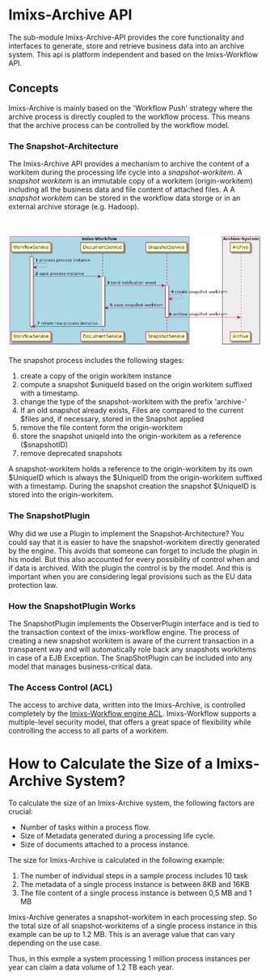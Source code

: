 # Imixs-Archive API

The sub-module Imixs-Archive-API provides the core functionality and interfaces to generate, store and retrieve business data into an archive system. This api is platform independent and based on the Imixs-Workflow API.  


## Concepts

Imixs-Archive is mainly based on the 'Workflow Push' strategy where the archive process is directly coupled to the workflow process. This means that the archive process can be controlled by the workflow model. 


### The Snapshot-Architecture

The Imixs-Archive API provides a mechanism to archive the content of a workitem during the processing life cycle into a _snapshot-workitem_.
A _snapshot workitem_ is an immutable copy of a workitem (origin-workitem) including all the business data and file content of attached files. A A _snapshot workitem_ can be stored in the workflow data storge or in an external archive storage (e.g. Hadoop).

<br /><br /><img src="src/uml/snapshot-service.png" />


The snapshot process includes the following stages:

1. create a copy of the origin workitem instance
2. compute a snapshot $uniqueId based on the origin workitem suffixed with a timestamp.
3. change the type of the snapshot-workitem with the prefix 'archive-'
4. If an old snapshot already exists, Files are compared to the current $files and, if necessary, stored in the Snapshot applied
5. remove the file content form the origin-workitem 
6. store the snapshot uniqeId into the origin-workitem as a reference ($snapshotID)
7. remove deprecated snapshots
 
A snapshot-workitem holds a reference to the origin-workitem by its own $UniqueID which is 
always the $UniqueID from the origin-workitem suffixed with a timestamp. 
During the snapshot creation the snapshot $UniqueID is stored into the origin-workitem. 

### The SnapshotPlugin

Why did we use a Plugin to implement the Snapshot-Architecture? You could say that it is easier to have the snapshot-workitem directly generated by the engine. This avoids that someone can forget to include the plugin in his model. 
But this also accounted for every possibility of control when and if data is archived. With the plugin the control is by the model. And this is important when you are considering legal provisions such as the EU data protection law. 


### How the SnapshotPlugin Works
The SnapshotPlugin implements the ObserverPlugin interface and is tied to the transaction context of the imixs-workflow engine. The process of creating a new snapshot workitem is aware of the current transaction in a transparent way and will automatically role back any snapshots workitems in case of a EJB Exception. The SnapShotPlugin can be included into any model that manages business-critical data.
 


### The Access Control (ACL)
The access to archive data, written into the Imixs-Archive, is controlled completely by the [Imixs-Workflow engine ACL](http://www.imixs.org/doc/engine/acl.html). Imixs-Workflow supports a multiple-level security model, that offers a great space of flexibility while controlling the access to all parts of a workitem. 



# How to Calculate the Size of a Imixs-Archive System?

To calculate the size of an Imixs-Archive system, the following factors are crucial: 

 * Number of tasks within a process flow.
 * Size of Metadata generated during a processing life cycle.
 * Size of documents attached to a process instance. 
 
 
The size for Imixs-Archive is calculated in the following example:
 
 1. The number of individual steps in a sample process includes 10 task
 2. The metadata of a single process instance is between  8KB and 16KB 
 3. The file content  of a single process instance  is between 0,5 MB  and 1 MB

Imixs-Archive generates a snapshot-workitem in each processing step. So the total size of all snapshot-workitems of a single process instance in this example can be up to  1.2 MB. This is an average value that can vary depending on the use case.

Thus, in this exmple a system processing 1 million process instances per year can claim a data volume of 1.2 TB each year.


